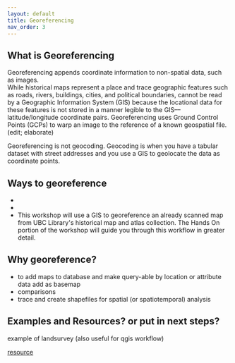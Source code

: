 ```yaml
---
layout: default
title: Georeferencing
nav_order: 3
---
```


## What is Georeferencing
Georeferencing appends coordinate information to non-spatial data, such as images.  
While historical maps represent a place and trace geographic features such as roads, rivers, buildings, cities, and political boundaries, cannot be read by a Geographic Information System (GIS) because the locational data for these features is not stored in a manner legible to the GIS––latitude/longitude coordinate pairs. Georeferencing uses Ground Control Points (GCPs) to warp an image to the reference of a known geospatial file.  (edit; elaborate)

Georeferencing is not geocoding. Geocoding is when you have a tabular dataset with street addresses and you use a GIS to geolocate the data as coordinate points.  

## Ways to georeference
- 
- 
- This workshop will use a GIS to georeference an already scanned map from UBC Library's historical map and atlas collection. The Hands On portion of the workshop will guide you through this workflow in greater detail. 

## Why georeference?

* to add maps to database and make query-able by location or attribute data
add as basemap    
* comparisons 
* trace and create shapefiles for spatial (or spatiotemporal) analysis


## Examples and Resources? or put in next steps? 
example of landsurvey (also useful for qgis workflow)

[resource](https://docs.qgis.org/3.28/en/docs/training_manual/forestry/map_georeferencing.html)





